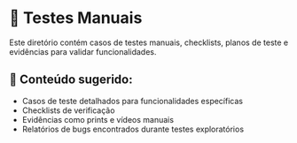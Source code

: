 # 📝 Testes Manuais

Este diretório contém casos de testes manuais, checklists, planos de teste e evidências para validar funcionalidades.

## 📂 Conteúdo sugerido:
- Casos de teste detalhados para funcionalidades específicas
- Checklists de verificação
- Evidências como prints e vídeos manuais
- Relatórios de bugs encontrados durante testes exploratórios
